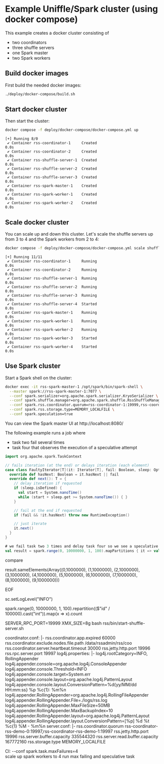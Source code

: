 # Example Uniffle/Spark cluster (using docker compose)

This example creates a docker cluster consisting of
- two coordinators
- three shuffle servers
- one Spark master
- two Spark workers

## Build docker images

First build the needed docker images:

```bash
./deploy/docker-compose/build.sh
```

## Start docker cluster

Then start the cluster:

```bash
docker compose -f deploy/docker-compose/docker-compose.yml up
```
```
[+] Running 8/0
 ✔ Container rss-coordinator-1     Created                                                                                                                                                             0.0s 
 ✔ Container rss-coordinator-2     Created                                                                                                                                                             0.0s 
 ✔ Container rss-shuffle-server-1  Created                                                                                                                                                             0.0s 
 ✔ Container rss-shuffle-server-2  Created                                                                                                                                                             0.0s 
 ✔ Container rss-shuffle-server-3  Created                                                                                                                                                             0.0s 
 ✔ Container rss-spark-master-1    Created                                                                                                                                                             0.0s 
 ✔ Container rss-spark-worker-1    Created                                                                                                                                                             0.0s 
 ✔ Container rss-spark-worker-2    Created                                                                                                                                                             0.0s 
```

## Scale docker cluster

You can scale up and down this cluster. Let's scale the shuffle servers up from 3 to 4 and the Spark workers from 2 to 4:

```bash
docker compose -f deploy/docker-compose/docker-compose.yml scale shuffle-server=4 spark-worker=4
```
```
[+] Running 11/11
 ✔ Container rss-coordinator-1     Running                                                                                                                                                             0.0s 
 ✔ Container rss-coordinator-2     Running                                                                                                                                                             0.0s 
 ✔ Container rss-shuffle-server-1  Running                                                                                                                                                             0.0s 
 ✔ Container rss-shuffle-server-2  Running                                                                                                                                                             0.0s 
 ✔ Container rss-shuffle-server-3  Running                                                                                                                                                             0.0s 
 ✔ Container rss-shuffle-server-4  Started                                                                                                                                                             0.0s 
 ✔ Container rss-spark-master-1    Running                                                                                                                                                             0.0s 
 ✔ Container rss-spark-worker-1    Running                                                                                                                                                             0.0s 
 ✔ Container rss-spark-worker-2    Running                                                                                                                                                             0.0s 
 ✔ Container rss-spark-worker-3    Started                                                                                                                                                             0.0s 
 ✔ Container rss-spark-worker-4    Started                                                                                                                                                             0.0s 
```

## Use Spark cluster

Start a Spark shell on the cluster:

```bash
docker exec -it rss-spark-master-1 /opt/spark/bin/spark-shell \
  --master spark://rss-spark-master-1:7077 \
  --conf spark.serializer=org.apache.spark.serializer.KryoSerializer \
  --conf spark.shuffle.manager=org.apache.spark.shuffle.RssShuffleManager \
  --conf spark.rss.coordinator.quorum=rss-coordinator-1:19999,rss-coordinator-2:19999 \
  --conf spark.rss.storage.type=MEMORY_LOCALFILE \
  --conf spark.speculation=true
```

You can view the Spark master UI at http://localhost:8080/

The following example runs a job where
- task two fail several times
- task four that observes the execution of a speculative attempt

```Scala
import org.apache.spark.TaskContext

// fails iteration (at the end) or delays iteration (each element)
case class FaultyIterator[T](it: Iterator[T], fail: Boolean, sleep: Option[Int]) extends Iterator[T] {
  override def hasNext: Boolean = it.hasNext || fail
  override def next(): T = {
    // delay iteration if requested
    if (sleep.isDefined) {
      val start = System.nanoTime()
      while (start + sleep.get >= System.nanoTime()) { }
    }

    // fail at the end if requested
    if (fail && !it.hasNext) throw new RuntimeException()

    // just iterate
    it.next()
  }
}

# we fail task two 3 times and delay task four so we see a speculative execution
val result = spark.range(0, 10000000, 1, 100).mapPartitions { it => val ctx = TaskContext.get(); FaultyIterator(it, (ctx.partitionId == 2 && ctx.attemptNumber < 3), Some(ctx.partitionId == 4).filter(v => v).map(_ => 250000)) }.groupBy(($"value" / 1000000).cast("int")).as[Long, Long].mapGroups{(id, it) => (id, it.length)}.sort("_1").collect
```

compare

result.sameElements(Array((0,1000000), (1,1000000), (2,1000000), (3,1000000), (4,1000000), (5,1000000), (6,1000000), (7,1000000), (8,1000000), (9,1000000)))

EOF

sc.setLogLevel("INFO")


spark.range(0, 10000000, 1, 100).repartition(($"id" / 100000).cast("int")).map(x => x).count


SERVER_RPC_PORT=19999 XMX_SIZE=8g bash rss/bin/start-shuffle-server.sh

  coordinator.conf: |-
    rss.coordinator.app.expired 60000
    rss.coordinator.exclude.nodes.file.path /data/rssadmin/rss/coo
    rss.coordinator.server.heartbeat.timeout 30000
    rss.jetty.http.port 19996
    rss.rpc.server.port 19997
  log4j.properties: |-
    log4j.rootCategory=INFO, RollingAppender
    log4j.appender.console=org.apache.log4j.ConsoleAppender
    log4j.appender.console.Threshold=INFO
    log4j.appender.console.target=System.err
    log4j.appender.console.layout=org.apache.log4j.PatternLayout
    log4j.appender.console.layout.ConversionPattern=%d{yy/MM/dd HH:mm:ss} %p %c{1}: %m%n
    log4j.appender.RollingAppender=org.apache.log4j.RollingFileAppender
    log4j.appender.RollingAppender.File=./logs/rss.log
    log4j.appender.RollingAppender.MaxFileSize=50MB
    log4j.appender.RollingAppender.MaxBackupIndex=10
    log4j.appender.RollingAppender.layout=org.apache.log4j.PatternLayout
    log4j.appender.RollingAppender.layout.ConversionPattern=[%p] %d %t %c{1} %M - %m%n
  server.conf: |-
    rss.coordinator.quorum rss-coordinator-rss-demo-0:19997,rss-coordinator-rss-demo-1:19997
    rss.jetty.http.port 19996
    rss.server.buffer.capacity 335544320
    rss.server.read.buffer.capacity 167772160
    rss.storage.type MEMORY_LOCALFILE




CI:
  --conf spark.task.maxFailures=4 \
scale up spark workers to 4
run max failing and speculative task

